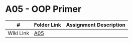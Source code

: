 # A05 - OOP Primer
|   #   | Folder Link | Assignment Description |
| :---: | ----------- | ---------------------- |
|Wiki Link|[A05](https://github.com/bsmith578/2143-OOP-Smith/wiki)|
